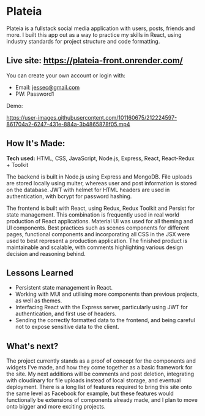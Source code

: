 # Plateia
Plateia is a fullstack social media application with users, posts, friends and more. I built this app out as a way to practice my skills in React, using industry standards for project structure and code formatting.
## Live site: https://plateia-front.onrender.com/
You can create your own account or login with:
  - Email: jessec@gmail.com
  - PW: Password1

Demo:


https://user-images.githubusercontent.com/101160675/212224597-861704a2-6247-431e-884a-3b4865878f05.mp4


## How It's Made:
**Tech used:** HTML, CSS, JavaScript, Node.js, Express, React, React-Redux + Toolkit

The backend is built in Node.js using Express and MongoDB. File uploads are stored locally using multer, whereas user and post information is stored on the database. JWT with helmet for HTML headers are used in authentication, with bcrypt for password hashing.

The frontend is built with React, using Redux, Redux Toolkit and Persist for state management. This combination is frequently used in real world production of React applications. Material UI was used for all theming and UI components.
Best practices such as scenes components for different pages, functional components and incorporating all CSS in the JSX were used to best represent a production application. The finished product is maintainable and scalable, with comments highlighting various design decision and reasoning behind.

## Lessons Learned

- Persistent state management in React.
- Working with MUI and utilising more components than previous projects, as well as themes.
- Interfacing React with the Express server, particularly using JWT for authentication, and first use of headers. 
- Sending the correctly formatted data to the frontend, and being careful not to expose sensitive data to the client.

## What's next?

The project currently stands as a proof of concept for the components and widgets I've made, and how they come together as a basic framework for the site.
My next additions will be comments and post deletion, integrating with cloudinary for file uploads instead of local storage, and eventual deployment. There is a long list of features
required to bring this site onto the same level as Facebook for example, but these features would functionally be extensions of components already made, and I plan to move onto bigger and more exciting projects.
